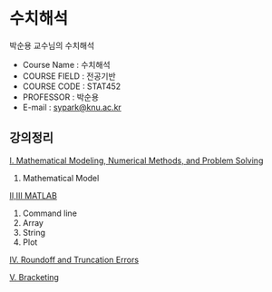 # 수치해석


박순용 교수님의 수치해석

- Course Name : 수치해석
- COURSE FIELD	: 전공기반
- COURSE CODE : STAT452
- PROFESSOR : 박순용
- E-mail : [sypark@knu.ac.kr](mailto:sypark@knu.ac.kr)

## 강의정리

[Ⅰ. Mathematical Modeling, Numerical Methods, and Problem Solving](modeling/%E2%85%A0%20Mathematical%20Modeling,%20Numerical%20Methods,%20and%20Pr%2001462fad2ec1407dba5e79924096af14.md)

1. Mathematical Model

[Ⅱ,Ⅲ MATLAB](modeling/%E2%85%A1%20MATLAB%2021fec0d2eb2d41789873fc3a84e3e681.md)

1. Command line
2. Array
3. String
4. Plot

[Ⅳ. Roundoff and Truncation Errors](modeling/%E2%85%A3%20Roundoff%20and%20Truncation%20Errors%200be67f7c070740dcabfeb0e57f2d0f9b.md)

[Ⅴ. Bracketing](modeling/%E2%85%A4%20Bracketing%2020a09727c35545899e2fb02129baed3e.md)